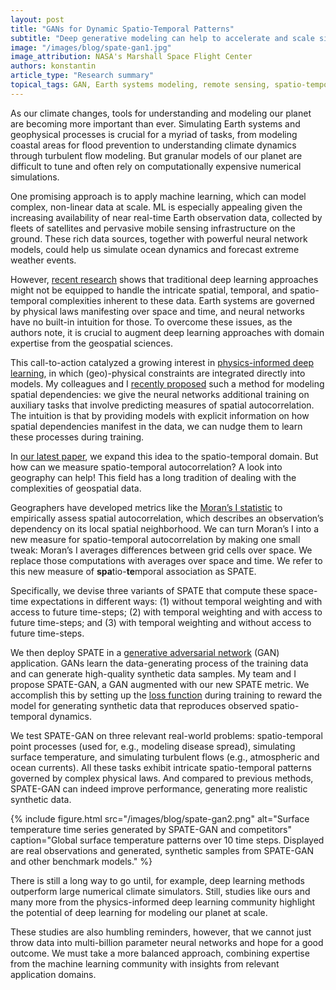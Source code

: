 ```yaml
---
layout: post
title: "GANs for Dynamic Spatio-Temporal Patterns"
subtitle: "Deep generative modeling can help to accelerate and scale simulation of weather patterns and turbulent flows."
image: "/images/blog/spate-gan1.jpg"
image_attribution: NASA's Marshall Space Flight Center
authors: konstantin
article_type: "Research summary"
topical_tags: GAN, Earth systems modeling, remote sensing, spatio-temporal dynamics, generative models
---
```


As our climate changes, tools for understanding and modeling our planet are becoming more important than ever. Simulating Earth systems and geophysical processes is crucial for a myriad of tasks, from modeling coastal areas for flood prevention to understanding climate dynamics through turbulent flow modeling. But granular models of our planet are difficult to tune and often rely on computationally expensive numerical simulations.

One promising approach is to apply machine learning, which can  model complex, non-linear data at scale. ML is especially appealing given the increasing availability of near real-time Earth observation data, collected by fleets of satellites and pervasive mobile sensing infrastructure on the ground. These rich data sources, together with powerful neural network models, could help us simulate ocean dynamics and forecast extreme weather events.

However, [recent research](https://www.nature.com/articles/s41586-019-0912-1?proof=t) shows that traditional deep learning approaches might not be equipped to handle the intricate spatial, temporal, and spatio-temporal complexities inherent to these data. Earth systems are governed by physical laws manifesting over space and time, and neural networks have no built-in intuition for those. To overcome these issues, as the authors note, it is crucial to augment deep learning approaches with domain expertise from the geospatial sciences.

This call-to-action catalyzed a growing interest in [physics-informed deep learning](https://www.nature.com/articles/s42254-021-00314-5), in which (geo)-physical constraints are integrated directly into models. My colleagues and I [recently proposed](https://arxiv.org/abs/2006.10461) such a method for modeling spatial dependencies: we give the neural networks additional training on auxiliary tasks that involve predicting measures of spatial autocorrelation. The intuition is that by providing models with explicit information on how spatial dependencies manifest in the data, we can nudge them to learn these processes during training.

In [our latest paper](https://arxiv.org/abs/2109.15044), we expand this idea to the spatio-temporal domain. But how can we measure spatio-temporal autocorrelation? A look into geography can help! This field has a long tradition of dealing with the complexities of geospatial data.

Geographers have developed metrics like the [Moran’s I statistic](https://en.wikipedia.org/wiki/Moran%27s_I) to empirically assess spatial autocorrelation, which describes an observation’s dependency on its local spatial neighborhood. We can turn Moran’s I into a new measure for spatio-temporal autocorrelation by making one small tweak: Moran’s I averages differences between grid cells over space. We replace those computations with averages over space and time. We refer to this new measure of **spa**tio-**te**mporal association as SPATE.

Specifically, we devise three variants of SPATE that compute  these space-time expectations in different ways: (1) without temporal weighting and with access to future time-steps; (2) with temporal weighting and with access to future time-steps; and (3) with temporal weighting and without access to future time-steps.

We then deploy SPATE in a [generative adversarial network](https://en.wikipedia.org/wiki/Generative_adversarial_network) (GAN) application. GANs learn the data-generating process of the training data and can generate high-quality synthetic data samples. My team and I propose SPATE-GAN, a GAN augmented with our new SPATE metric. We accomplish this by setting up the [loss function](https://en.wikipedia.org/wiki/Loss_function) during training to reward the model for generating synthetic data that reproduces observed spatio-temporal dynamics.

We test SPATE-GAN on three relevant real-world problems: spatio-temporal point processes (used for, e.g., modeling disease spread), simulating surface temperature, and simulating turbulent flows (e.g., atmospheric and ocean currents). All these tasks exhibit intricate spatio-temporal patterns governed by complex physical laws. And compared to previous methods, SPATE-GAN can indeed improve performance, generating more realistic synthetic data.

{% include figure.html
    src="/images/blog/spate-gan2.png"
    alt="Surface temperature time series generated by SPATE-GAN and competitors" 
    caption="Global surface temperature patterns over 10 time steps. Displayed are real observations and generated, synthetic samples from SPATE-GAN and other benchmark models."
%}

There is still a long way to go until, for example, deep learning methods outperform large numerical climate simulators. Still, studies like ours and many more from the physics-informed deep learning community highlight the potential of deep learning for modeling our planet at scale.

These studies are also humbling reminders, however, that we cannot just throw data into multi-billion parameter neural networks and hope for a good outcome. We must take a more balanced approach, combining expertise from the machine learning community with insights from relevant application domains.
